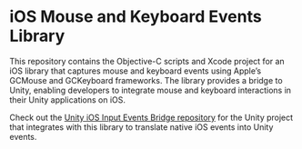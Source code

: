# iOS Mouse and Keyboard Events Library

This repository contains the Objective-C scripts and Xcode project for an iOS library that captures mouse and keyboard events using Apple’s GCMouse and GCKeyboard frameworks. The library provides a bridge to Unity, enabling developers to integrate mouse and keyboard interactions in their Unity applications on iOS.

Check out the [Unity iOS Input Events Bridge repository](https://github.com/manaporkun/unity-ios-input-plugin/tree/main) for the Unity project that integrates with this library to translate native iOS events into Unity events.

